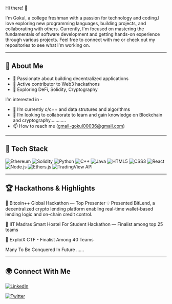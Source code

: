 Hi there! 👋

I'm Gokul, a college freshman with a passion for technology and coding.I love exploring new programming languages, building projects, and collaborating with others. Currently, I'm focused on mastering the fundamentals of software development and getting hands-on experience through various projects. 
Feel free to connect with me or check out my repositories to see what I'm working on. 

---

## 🧾 About Me

- 🔗 Passionate about building decentralized applications
- 🤝 Active contributor to Web3 hackathons
- 🧪 Exploring DeFi, Solidity, Cryptography

I’m interested in -  

- 🌱 I’m currently c/c++ and data strutures and algorithms
- 💞️ I’m looking to collaborate to learn and gain knowledge on Blockchain and cryptography............
- 📫 How to reach me (gmail-gokul00036@gmail.com)
<!---
Gokul-social/Gokul-social is a ✨ special ✨ repository because its `README.md` (this file) appears on your GitHub profile.
You can click the Preview link to take a look at your changes.
--->

---

## 🧰 Tech Stack

![Ethereum](https://img.shields.io/badge/Ethereum-3C3C3D?style=for-the-badge&logo=ethereum&logoColor=white)
![Solidity](https://img.shields.io/badge/Solidity-363636?style=for-the-badge&logo=solidity&logoColor=white)
![Python](https://img.shields.io/badge/Python-3776AB?style=for-the-badge&logo=python&logoColor=white)
![C++](https://img.shields.io/badge/C++-00599C?style=for-the-badge&logo=c%2B%2B&logoColor=white)
![Java](https://img.shields.io/badge/Java-ED8B00?style=for-the-badge&logo=java&logoColor=white)
![HTML5](https://img.shields.io/badge/HTML5-E34F26?style=for-the-badge&logo=html5&logoColor=white)
![CSS3](https://img.shields.io/badge/CSS3-1572B6?style=for-the-badge&logo=css3&logoColor=white)
![React](https://img.shields.io/badge/React-20232a?style=for-the-badge&logo=react&logoColor=61DAFB)
![Node.js](https://img.shields.io/badge/Node.js-339933?style=for-the-badge&logo=nodedotjs&logoColor=white)
![Ethers.js](https://img.shields.io/badge/Ethers.js-3C3C3D?style=for-the-badge&logo=ethereum&logoColor=white)
![TradingView API](https://img.shields.io/badge/TradingView-2294D1?style=for-the-badge&logo=tradingview&logoColor=white)



---

## 🏆 Hackathons & Highlights

🥇 Bitcoin++ Global Hackathon — Top Presenter
💡 Presented BitLend, a decentralized crypto lending platform enabling real-time wallet-based lending logic and on-chain credit control.

🏅 IIT Madras Smart Hostel For Student Hackathon — Finalist among top 25 teams

🏅 ExploiX CTF - Finalist Among 40 Teams

Many To Be Conquered In Future ......

---

## 🌍 Connect With Me

[![LinkedIn](https://img.shields.io/badge/LinkedIn-blue?style=flat&logo=linkedin&logoColor=white)]([https://linkedin.com/in/yourprofile](https://www.linkedin.com/in/gokul-v-47878a311/))

[![Twitter](https://img.shields.io/badge/X-black?style=flat&logo=twitter&logoColor=white)]([https://twitter.com/yourhandle](https://x.com/Gokul_000))
